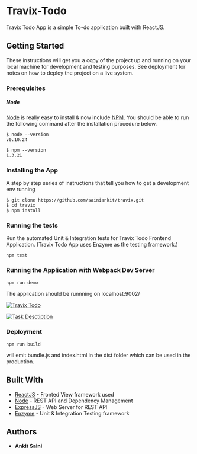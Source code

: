 # Travix-Todo

Travix Todo App is a simple To-do application built with ReactJS.

## Getting Started

These instructions will get you a copy of the project up and running on your local machine for development and testing purposes. See deployment for notes on how to deploy the project on a live system.

### Prerequisites

##### Node

[Node](http://nodejs.org/) is really easy to install & now include [NPM](https://npmjs.org/).
You should be able to run the following command after the installation procedure
below.

    $ node --version
    v0.10.24

    $ npm --version
    1.3.21

### Installing the App

A step by step series of instructions that tell you how to get a development env running

	$ git clone https://github.com/sainiankit/travix.git
    $ cd travix
    $ npm install


### Running the tests

Run the automated Unit & Integration tests for Travix Todo Frontend Application. (Travix Todo App uses Enzyme as the testing framework.)

	npm test

### Running the Application with Webpack Dev Server

	npm run demo
The application should be runnning on localhost:9002/

[![Travix Todo](https://sainiankit.github.io/images/traviximage1.png "Travix Todo")](https://sainiankit.github.io/images/traviximage1.png "Travix Todo")

[![Task Desctiption](https://sainiankit.github.io/images/traviximage2.png "Task Desctiption")](https://sainiankit.github.io/images/traviximage2.png "Task Desctiption")
### Deployment
	npm run build
will emit bundle.js and index.html in the dist folder which can be used in the production.

## Built With

* [ReactJS](https://reactjs.org/) - Fronted View framework used
* [Node](https://maven.apache.org/https://nodejs.org/en/) - REST API and Dependency Management
* [ExpressJS](https://expressjs.com/) - Web Server for REST API
* [Enzyme](https://github.com/airbnb/enzyme) - Unit & Integration Testing framework

## Authors

* **Ankit Saini** 